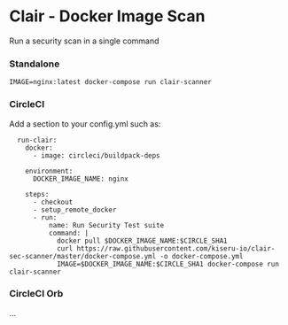 # Clair - Docker Image Scan

Run a security scan in a single command

### Standalone
```
IMAGE=nginx:latest docker-compose run clair-scanner
```

### CircleCI

Add a section to your config.yml such as:

```
  run-clair:
    docker:
      - image: circleci/buildpack-deps

    environment:
      DOCKER_IMAGE_NAME: nginx 

    steps:
      - checkout
      - setup_remote_docker
      - run:
          name: Run Security Test suite
          command: |
            docker pull $DOCKER_IMAGE_NAME:$CIRCLE_SHA1
            curl https://raw.githubusercontent.com/kiseru-io/clair-sec-scanner/master/docker-compose.yml -o docker-compose.yml
            IMAGE=$DOCKER_IMAGE_NAME:$CIRCLE_SHA1 docker-compose run clair-scanner

```

### CircleCI Orb
...
